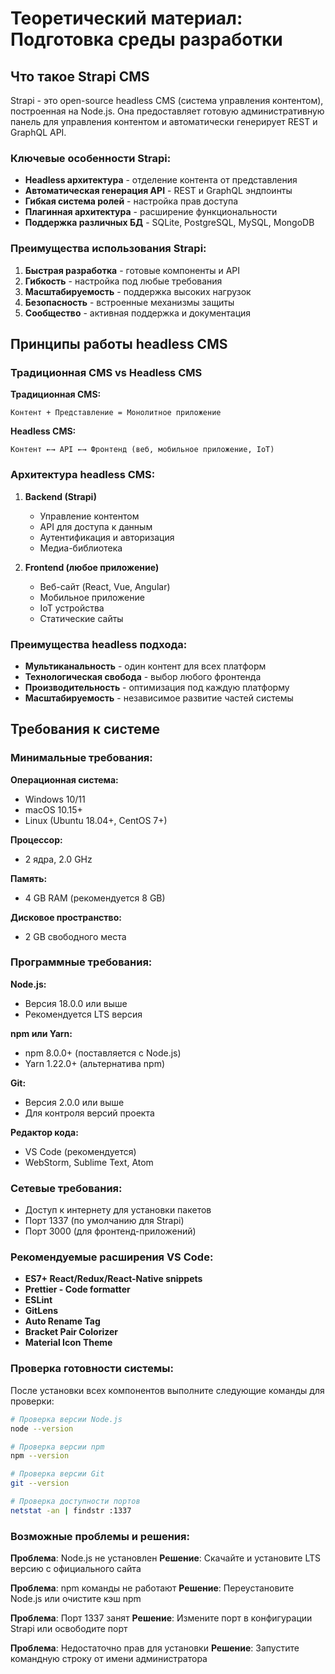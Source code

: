 # Теоретический материал: Подготовка среды разработки

## Что такое Strapi CMS

Strapi - это open-source headless CMS (система управления контентом), построенная на Node.js. Она предоставляет готовую административную панель для управления контентом и автоматически генерирует REST и GraphQL API.

### Ключевые особенности Strapi:

- **Headless архитектура** - отделение контента от представления
- **Автоматическая генерация API** - REST и GraphQL эндпоинты
- **Гибкая система ролей** - настройка прав доступа
- **Плагинная архитектура** - расширение функциональности
- **Поддержка различных БД** - SQLite, PostgreSQL, MySQL, MongoDB

### Преимущества использования Strapi:

1. **Быстрая разработка** - готовые компоненты и API
2. **Гибкость** - настройка под любые требования
3. **Масштабируемость** - поддержка высоких нагрузок
4. **Безопасность** - встроенные механизмы защиты
5. **Сообщество** - активная поддержка и документация

## Принципы работы headless CMS

### Традиционная CMS vs Headless CMS

**Традиционная CMS:**
```
Контент + Представление = Монолитное приложение
```

**Headless CMS:**
```
Контент ←→ API ←→ Фронтенд (веб, мобильное приложение, IoT)
```

### Архитектура headless CMS:

1. **Backend (Strapi)**
   - Управление контентом
   - API для доступа к данным
   - Аутентификация и авторизация
   - Медиа-библиотека

2. **Frontend (любое приложение)**
   - Веб-сайт (React, Vue, Angular)
   - Мобильное приложение
   - IoT устройства
   - Статические сайты

### Преимущества headless подхода:

- **Мультиканальность** - один контент для всех платформ
- **Технологическая свобода** - выбор любого фронтенда
- **Производительность** - оптимизация под каждую платформу
- **Масштабируемость** - независимое развитие частей системы

## Требования к системе

### Минимальные требования:

**Операционная система:**
- Windows 10/11
- macOS 10.15+
- Linux (Ubuntu 18.04+, CentOS 7+)

**Процессор:**
- 2 ядра, 2.0 GHz

**Память:**
- 4 GB RAM (рекомендуется 8 GB)

**Дисковое пространство:**
- 2 GB свободного места

### Программные требования:

**Node.js:**
- Версия 18.0.0 или выше
- Рекомендуется LTS версия

**npm или Yarn:**
- npm 8.0.0+ (поставляется с Node.js)
- Yarn 1.22.0+ (альтернатива npm)

**Git:**
- Версия 2.0.0 или выше
- Для контроля версий проекта

**Редактор кода:**
- VS Code (рекомендуется)
- WebStorm, Sublime Text, Atom

### Сетевые требования:

- Доступ к интернету для установки пакетов
- Порт 1337 (по умолчанию для Strapi)
- Порт 3000 (для фронтенд-приложений)

### Рекомендуемые расширения VS Code:

- **ES7+ React/Redux/React-Native snippets**
- **Prettier - Code formatter**
- **ESLint**
- **GitLens**
- **Auto Rename Tag**
- **Bracket Pair Colorizer**
- **Material Icon Theme**

### Проверка готовности системы:

После установки всех компонентов выполните следующие команды для проверки:

```bash
# Проверка версии Node.js
node --version

# Проверка версии npm
npm --version

# Проверка версии Git
git --version

# Проверка доступности портов
netstat -an | findstr :1337
```

### Возможные проблемы и решения:

**Проблема**: Node.js не установлен
**Решение**: Скачайте и установите LTS версию с официального сайта

**Проблема**: npm команды не работают
**Решение**: Переустановите Node.js или очистите кэш npm

**Проблема**: Порт 1337 занят
**Решение**: Измените порт в конфигурации Strapi или освободите порт

**Проблема**: Недостаточно прав для установки
**Решение**: Запустите командную строку от имени администратора 